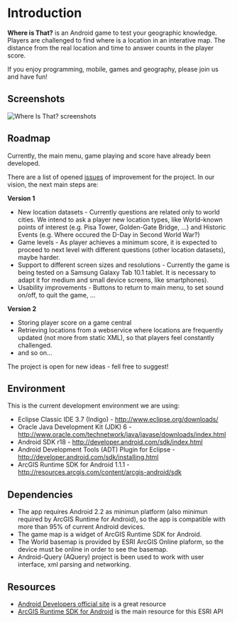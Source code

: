 Introduction
===========

**Where is That?** is an Android game to test your geographic knowledge. Players are challenged to find where is a location in an interative map.
The distance from the real location and time to answer counts in the player score.

If you enjoy programming, mobile, games and geography, please join us and have fun!

Screenshots
-----------

![Where Is That? screenshots](http://github.com/gabrielspmoreira/whereisthat/raw/master/resources/screenshots/screenshots.png) 

Roadmap
-----------
Currently, the main menu, game playing and score have already been developed.

There are a list of opened [issues](issues/) of improvement for the project. In our vision, the next main steps are:

**Version 1**
* New location datasets - Currently questions are related only to world cities. We intend to ask a player new location types, like World-known points of interest (e.g. Pisa Tower, Golden-Gate Bridge, ...) and Historic Events (e.g. Where occured the D-Day in Second World War?)
* Game levels - As player achieves a minimum score, it is expected to proceed to next level with different questions (other location datasets), maybe harder.
* Support to different screen sizes and resolutions - Currently the game is being tested on a Samsung Galaxy Tab 10.1 tablet. It is necessary to adapt it for medium and small device screens, like smartphones).
* Usability improvements - Buttons to return to main menu, to set sound on/off, to quit the game, ...

**Version 2**
* Storing player score on a game central
* Retrieving locations from a webservice where locations are frequently updated (not more from static XML), so that players feel constantly challenged.
* and so on...

The project is open for new ideas - fell free to suggest!

Environment
-----------
This is the current development environment we are using:

*  Eclipse Classic IDE 3.7 (Indigo) - http://www.eclipse.org/downloads/
*	Oracle Java Development Kit (JDK) 6 - http://www.oracle.com/technetwork/java/javase/downloads/index.html
*	Android SDK r18 - http://developer.android.com/sdk/index.html
*	Android Development Tools (ADT) Plugin for Eclipse - http://developer.android.com/sdk/installing.html
* ArcGIS Runtime SDK for Android 1.1.1 - http://resources.arcgis.com/content/arcgis-android/sdk

Dependencies
------------
* The app requires Android 2.2 as minimun platform (also minimun required by ArcGIS Runtime for Android), so the app is compatible with more than 95% of current Android devices.
* The game map is a widget of ArcGIS Runtime SDK for Android.
* The World basemap is provided by ESRI ArcGIS Online plaform, so the device must be online in order to see the basemap.
* Android-Query (AQuery) project is been used to work with user interface, xml parsing and networking.

Resources
---------
*	[Android Developers official site](http://developer.android.com/) is a great resource
*	[ArcGIS Runtime SDK for Android](http://resources.arcgis.com/content/arcgis-android/sdk) is the main resource for this ESRI API